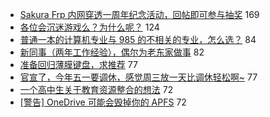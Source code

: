 - [Sakura Frp 内网穿透一周年纪念活动，回帖即可参与抽奖](https://www.v2ex.com/t/547430) 169
- [各位会沉迷游戏么？为什么呢？](https://www.v2ex.com/t/547429) 124
- [普通一本的计算机专业与 985 的不相关的专业，怎么选？](https://www.v2ex.com/t/547210) 84
- [新同事（两年工作经验），偶尔为老东家做事](https://www.v2ex.com/t/547247) 82
- [准备回归薄膜键盘，求推荐](https://www.v2ex.com/t/547163) 77
- [官宣了，今年五一要调休，感觉周三放一天比调休轻松啊~](https://www.v2ex.com/t/547308) 77
- [一个高中生关于教育资源整合的想法](https://www.v2ex.com/t/547174) 72
- [[警告] OneDrive 可能会毁掉你的 APFS](https://www.v2ex.com/t/547263) 72